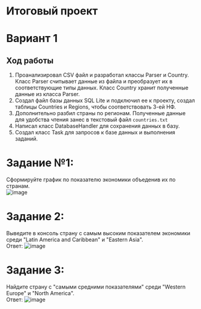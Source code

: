 # Итоговый проект
# Вариант 1
## Ход работы
1. Проанализировал CSV файл и разработал классы Parser и Country. Класс Parser считывает данные из файла и преобразует их в соответствующие типы данных. Класс Country хранит полученные данные из класса Parser.
2. Создал файл базы данных SQL Lite и подключил ее к проекту, создал таблицы Countries и Regions, чтобы соответствовать 3-ей НФ.
3. Дополнительно разбил страны по регионам. Полученные данные для удобства чтения занес в текстовый файл ```countries.txt```
4. Написал класс DatabaseHandler для сохранения данных в базу.
5. Создал класс Task для запросов к базе данных и выполнения заданий.

# Задание №1:
Сформируйте график по показателю экономики объеденив их по странам.  
![image](https://github.com/q-netizen/Ulearn_finalProject/assets/76805272/906c085f-3202-4a38-9ceb-37941beaf697)

# Задание 2:
Выведите в консоль страну с самым высоким показателем экономики среди "Latin America and Caribbean" и "Eastern Asia".  
Ответ: ![image](https://github.com/q-netizen/Ulearn_finalProject/assets/76805272/10e0acb2-f6b5-45a3-9fd8-7d995943e717)

# Задание 3:
Найдите страну с "самыми средними показателями" среди "Western Europe" и "North America".  
Ответ: ![image](https://github.com/q-netizen/Ulearn_finalProject/assets/76805272/dd57a426-1c09-4c20-a480-ba3a67ed32ee)

